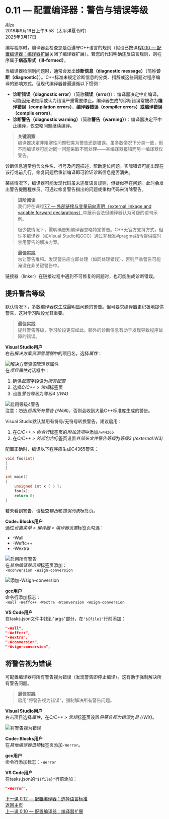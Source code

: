 0.11 — 配置编译器：警告与错误等级  
===========================================================  

[*Alex*](https://www.learncpp.com/author/Alex/ "查看 Alex 的所有文章")  
2018年9月19日上午9:58（太平洋夏令时）  
2025年3月17日  

编写程序时，编译器会检查您是否遵守C++语言的规则（假设已按课程[0.10 — 配置编译器：编译器扩展](Chapter-0/lesson0.10-configuring-your-compiler-compiler-extensions.md)关闭了编译器扩展）。若您的代码明确违反语言规则，则程序属于**病态形式（ill-formed）**。  

当编译器检测到问题时，通常会发出**诊断信息（diagnostic message）**（简称**诊断（diagnostic）**）。C++标准未规定诊断信息的分类、措辞或这些问题对程序编译的影响方式。但现代编译器普遍遵循以下惯例：  

* **诊断错误（diagnostic error）**（简称**错误（error）**）：编译器决定中止编译，可能因无法继续或认为错误严重需要停止。编译器生成的诊断错误常被称为**编译错误（compilation errors）**、**编译器错误（compiler errors）**或**编译错误（compile errors）**。  
* **诊断警告（diagnostic warning）**（简称**警告（warning）**）：编译器决定不中止编译，仅忽略问题继续编译。  

> **关键洞察**  
> 编译器决定非阻塞性问题归类为警告还是错误。虽多数情况下分类一致，但不同编译器可能对同一问题采取不同处理——某编译器报错而另一编译器仅警告。  

诊断信息通常包含文件名、行号及问题描述，帮助定位问题。实际错误可能出现在该行或前几行。修复问题后重新编译即可验证诊断信息是否消失。  

某些情况下，编译器可能发现代码虽未违反语言规则，但疑似存在问题。此时会发出警告提醒程序员。可通过修复警告指出的问题或重构代码来消除警告。  

> **进阶阅读**  
> 我们将在课程[7.7 — 外部链接与变量前向声明（external linkage and variable forward declarations）](Chapter-7/lesson7.7-external-linkage-and-variable-forward-declarations.md)中展示合法但编译器认为可疑的语句示例。  
>  
> 极少数情况下，需明确告知编译器忽略特定警告。C++无官方支持方式，但许多编译器（如Visual Studio和GCC）通过非标准#pragma指令提供临时禁用警告的解决方案。  

> **最佳实践**  
> 勿让警告堆积。发现警告应立即处理（如同处理错误），否则严重警告可能淹没在非关键警告中。  

链接器（linker）在链接过程中遇到不可修复的问题时，也可能生成诊断错误。  

 
提升警告等级  
----------------  

默认情况下，多数编译器仅生成最明显问题的警告。但可要求编译器更积极地提供警告，这对学习阶段尤其重要。  

> **最佳实践**  
> 提升警告等级，学习阶段更应如此。额外的诊断信息有助于发现导致程序故障的错误。  

  
**Visual Studio用户**  
右击*解决方案资源管理器*中的项目名，选择*属性*：  

![解决方案资源管理器属性](https://www.learncpp.com/images/CppTutorial/Chapter0/VS-SolutionExplorerProperties-min.png)  
在*项目属性*对话框中：  
1. 确保*配置*字段设为*所有配置*  
2. 选择*C/C++ > 常规*标签页  
3. 设置*警告等级*为*等级4 (/W4)*  

![启用等级4警告](https://www.learncpp.com/images/CppTutorial/Chapter0/VS-EnableAllWarnings-min.png)  
注意：勿选*启用所有警告 (/Wall)*，否则会收到大量C++标准库生成的警告。  

Visual Studio默认禁用有符号/无符号转换警告，建议启用：  
1. 在*C/C++ > 命令行*标签页的*附加选项*中添加`/w44365`  
2. 在*C/C++ > 外部包含*标签页设置*外部头文件警告等级*为*等级3 (/external:W3)*  

配置正确时，编译以下程序应生成C4365警告：  

```cpp
void foo(int)
{  
}

int main()
{
    unsigned int x { 5 };
    foo(x);
    return 0;
}
```  

若未看到警告，请检查*输出*和*错误列表*标签页。  

**Code::Blocks用户**  
通过*设置菜单 > 编译器 > 编译器设置*标签页勾选：  
* \-Wall  
* \-Weffc++  
* \-Wextra  

![启用所有警告](https://www.learncpp.com/images/CppTutorial/Chapter0/CB-EnableAllWarnings-min.png)  
在*其他编译器选项*标签页添加：  
`-Wconversion -Wsign-conversion`  

![添加-Wsign-conversion](https://www.learncpp.com/images/CppTutorial/Chapter0/CB-OtherCompilerFlags-min.png)  

**gcc用户**  
命令行添加标志：  
`-Wall -Weffc++ -Wextra -Wconversion -Wsign-conversion`  

**VS Code用户**  
在tasks.json文件中找到"args"部分，在`"${file}"`行前添加：  

```json
"-Wall",
"-Weffc++",
"-Wextra",
"-Wconversion",
"-Wsign-conversion",
```  


将警告视为错误  
----------------  

可配置编译器将所有警告视为错误（发现警告即停止编译）。这有助于强制解决所有警告问题。  

> **最佳实践**  
> 启用"将警告视为错误"，强制解决所有警告问题。  

**Visual Studio用户**  
右击项目选择*属性*，在*C/C++ > 常规*标签页设置*将警告视为错误*为*是 (/WX)*。  

![将警告视为错误](https://www.learncpp.com/images/CppTutorial/Chapter0/VS-WarningsAsErrors-min.png)  

**Code::Blocks用户**  
在*其他编译器选项*标签页添加`-Werror`。  

**gcc用户**  
命令行添加标志：`-Werror`  

**VS Code用户**  
在tasks.json的`"${file}"`行前添加：  

```json
"-Werror",
```  

[下一课 0.12 — 配置编译器：选择语言标准](Chapter-0/lesson0.12-configuring-your-compiler-choosing-a-language-standard.md)  
[返回主页](/)  
[上一课 0.10 — 配置编译器：编译器扩展](Chapter-0/lesson0.10-configuring-your-compiler-compiler-extensions.md)